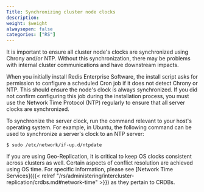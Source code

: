 ```yaml
---
Title: Synchronizing cluster node clocks
description: 
weight: $weight
alwaysopen: false
categories: ["RS"]
---
```

It is important to ensure all cluster node's clocks are synchronized
using Chrony and/or NTP. Without this synchronization, there may be
problems with internal cluster communications and have downstream
impacts.

When you initially install Redis Enterprise Software, the install script
asks for permission to configure a scheduled Cron job if it does not
detect Chrony or NTP. This should ensure the node's clock is always
synchronized. If you did not confirm configuring this job during the
installation process, you must use the Network Time Protocol (NTP)
regularly to ensure that all server clocks are synchronized.

To synchronize the server clock, run the command relevant to your host's
operating system. For example, in Ubuntu, the following command can be
used to synchronize a server's clock to an NTP server:

```src
$ sudo /etc/network/if-up.d/ntpdate
```

If you are using Geo-Replication, it is critical to keep OS clocks
consistent across clusters as well. Certain aspects of conflict
resolution are achieved using OS time. For specific information, please
see [Network Time
Services]({{< relref "/rs/administering/intercluster-replication/crdbs.md#network-time" >}})
as they pertain to CRDBs.

